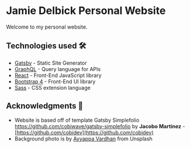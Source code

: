 # Jamie Delbick Personal Website
Welcome to my personal website.

## Technologies used 🛠️
- [Gatsby](https://www.gatsbyjs.org/) - Static Site Generator
- [GraphQL](https://graphql.org/) - Query language for APIs
- [React](https://es.reactjs.org/) - Front-End JavaScript library
- [Bootstrap 4](https://getbootstrap.com/docs/4.3/getting-started/introduction/) - Front-End UI library
- [Sass](https://sass-lang.com/documentation) - CSS extension language
## Acknowledgments 🎁
- Website is based off of template Gatsby Simplefolio https://github.com/cobiwave/gatsby-simplefolio by  **Jacobo Martinez** - [https://github.com/cobidev](https://github.com/cobidev)
- Background photo is by [Ayyappa Vardhan](https://unsplash.com/@vardhan20?utm_source=unsplash&utm_medium=referral&utm_content=creditCopyText) from Unsplash